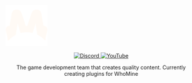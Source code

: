 <br>
<a href="https://minersstudios.com" align="center">
  <img src="https://raw.githubusercontent.com/MinersStudios/.github/main/assets/logos/logo_white.png" alt="MinersStudios">
</a>
<br>

<p align="center">
  <a href="https://whomine.net/discord">
    <img alt="Discord" src="https://img.shields.io/discord/928575868643733535?color=000000&label=WhoMine&logo=Discord&logoColor=FFFFFF&style=for-the-badge">
  </a>
  <a href="https://www.youtube.com/channel/UC0y5PcsYMw-UW5EYsIY2pvA">
    <img alt="YouTube" src="https://img.shields.io/badge/MinersStudios-%23FF0000.svg?style=for-the-badge&logo=YouTube&logoColor=FFFFFF">
  </a>
</p>
<p align="center">
  The game development team that creates quality content. Currently creating plugins for WhoMine
</p>
<br>
